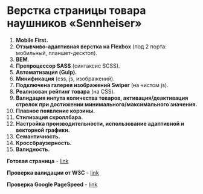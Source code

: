 # Верстка страницы товара наушников «Sennheiser»

1. **Mobile First.**
2. **Отзывчиво-адаптивная верстка на Flexbox** (под 2 порта: мобильный, планшет-десктоп).
3. **BEM**.
4. **Препроцессор SASS** (синтаксис SCSS).
5. **Автоматизация (Gulp).**
6. **Минификация** (сss, js, изображений).
6. **Подключена галерея изображений Swiper** (на чистом js).
6. **Реализован рейтинг товара** (на CSS).
7. **Валидация инпута количества товаров, активация/деактивация стрелок при достижении минимального/максимального значения.**
7. **Плавное появление корзины.**
7. **Стилизация скроллбара.**
11. **Настройка производительности, использование адаптивной и векторной графики.**
3. **Семантичность.**
10. **Кроссбраузерность.**
11. **Валидность.**


**Готовая страница** - [link](https://alexfuturist.github.io/test-sennheiser/)

**Проверка валидации от W3C**  - [link](https://validator.w3.org/nu/?doc=https%3A%2F%2Falexfuturist.github.io%2Ftest-sennheiser%2F)

**Проверка Google PageSpeed**  - [link](https://developers.google.com/speed/pagespeed/insights/?hl=uk&url=https%3A%2F%2Falexfuturist.github.io%2Ftest-sennheiser%2F&tab=desktop)
